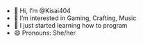 - 👋 Hi, I’m @Kisai404
- 👀 I’m interested in Gaming, Crafting, Music
- 🌱 I just started learning how to program 
- 😄 Pronouns: She/her

<!---
Kisai404/Kisai404 is a ✨ special ✨ repository because its `README.md` (this file) appears on your GitHub profile.
You can click the Preview link to take a look at your changes.
--->
